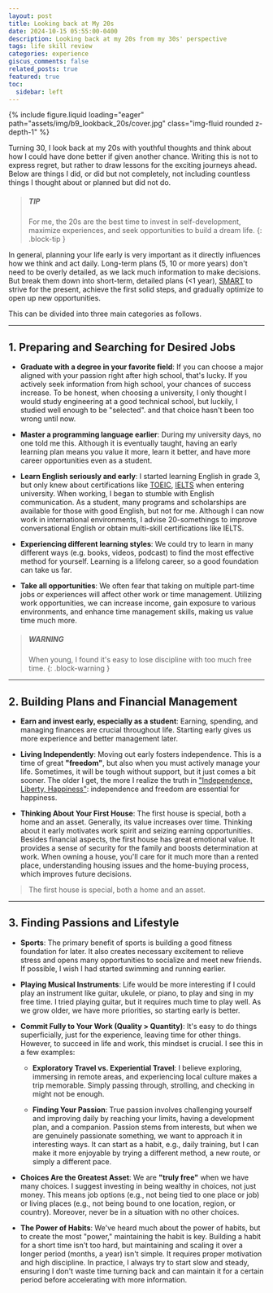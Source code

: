 ```yaml
---
layout: post
title: Looking back at My 20s
date: 2024-10-15 05:55:00-0400
description: Looking back at my 20s from my 30s' perspective
tags: life skill review
categories: experience
giscus_comments: false
related_posts: true
featured: true
toc:
  sidebar: left
---
```


<div class="row mt-3">
    <div class="col-sm mt-3 mt-md-0">
        {% include figure.liquid loading="eager" path="assets/img/b9_lookback_20s/cover.jpg" class="img-fluid rounded z-depth-1" %}
    </div>
</div>

Turning 30, I look back at my 20s with youthful thoughts and think about how I could have done better if given another chance. Writing this is not to express regret, but rather to draw lessons for the exciting journeys ahead. Below are things I did, or did but not completely, not including countless things I thought about or planned but did not do.

> ##### TIP
> For me, the 20s are the best time to invest in self-development, maximize experiences, and seek opportunities to build a dream life.
{: .block-tip }

In general, planning your life early is very important as it directly influences how we think and act daily. Long-term plans (5, 10 or more years) don't need to be overly detailed, as we lack much information to make decisions. But break them down into short-term, detailed plans (<1 year), <a href='https://en.wikipedia.org/wiki/SMART_criteria'>SMART</a> to strive for the present, achieve the first solid steps, and gradually optimize to open up new opportunities.

This can be divided into three main categories as follows.

---

## 1. Preparing and Searching for Desired Jobs

- __Graduate with a degree in your favorite field__: If you can choose a major aligned with your passion right after high school, that's lucky. If you actively seek information from high school, your chances of success increase. To be honest, when choosing a university, I only thought I would study engineering at a good technical school, but luckily, I studied well enough to be "selected". and that choice hasn't been too wrong until now.

- **Master a programming language earlier**: During my university days, no one told me this. Although it is eventually taught, having an early learning plan means you value it more, learn it better, and have more career opportunities even as a student.

- **Learn English seriously and early**: I started learning English in grade 3, but only knew about certifications like <a href='https://en.wikipedia.org/wiki/TOEIC'>TOEIC</a>, <a href='https://en.wikipedia.org/wiki/International_English_Language_Testing_System'>IELTS</a> when entering university. When working, I began to stumble with English communication. As a student, many programs and scholarships are available for those with good English, but not for me. Although I can now work in international environments, I advise 20-somethings to improve conversational English or obtain multi-skill certifications like IELTS.

- **Experiencing different learning styles**: We could try to learn in many different ways (e.g. books, videos, podcast) to find the most effective method for yourself. Learning is a lifelong career, so a good foundation can take us far.

- **Take all opportunities**: We often fear that taking on multiple part-time jobs or experiences will affect other work or time management. Utilizing work opportunities, we can increase income, gain exposure to various environments, and enhance time management skills, making us value time much more.

> ##### WARNING
> When young, I found it's easy to lose discipline with too much free time.
{: .block-warning }
---

## 2. Building Plans and Financial Management

- **Earn and invest early, especially as a student**: Earning, spending, and managing finances are crucial throughout life. Starting early gives us more experience and better management later.

- **Living Independently**: Moving out early fosters independence. This is a time of great **"freedom"**, but also when you must actively manage your life. Sometimes, it will be tough without support, but it just comes a bit sooner. The older I get, the more I realize the truth in <a href='https://en.wikipedia.org/wiki/National_symbols_of_Vietnam'>"Independence, Liberty, Happiness"</a>: independence and freedom are essential for happiness.

- **Thinking About Your First House**: The first house is special, both a home and an asset. Generally, its value increases over time. Thinking about it early motivates work spirit and seizing earning opportunities. Besides financial aspects, the first house has great emotional value. It provides a sense of security for the family and boosts determination at work. When owning a house, you'll care for it much more than a rented place, understanding housing issues and the home-buying process, which improves future decisions.

> The first house is special, both a home and an asset.

---

## 3. Finding Passions and Lifestyle

- **Sports**: The primary benefit of sports is building a good fitness foundation for later. It also creates necessary excitement to relieve stress and opens many opportunities to socialize and meet new friends. If possible, I wish I had started swimming and running earlier.

- **Playing Musical Instruments**: Life would be more interesting if I could play an instrument like guitar, ukulele, or piano, to play and sing in my free time. I tried playing guitar, but it requires much time to play well. As we grow older, we have more priorities, so starting early is better.

- **Commit Fully to Your Work (Quality > Quantity)**: It's easy to do things superficially, just for the experience, leaving time for other things. However, to succeed in life and work, this mindset is crucial. I see this in a few examples:

  - **Exploratory Travel vs. Experiential Travel**: I believe exploring, immersing in remote areas, and experiencing local culture makes a trip memorable. Simply passing through, strolling, and checking in might not be enough.

  - **Finding Your Passion**: True passion involves challenging yourself and improving daily by reaching your limits, having a development plan, and a companion. Passion stems from interests, but when we are genuinely passionate something, we want to approach it in interesting ways. It can start as a habit, e.g., daily training, but I can make it more enjoyable by trying a different method, a new route, or simply a different pace.

- **Choices Are the Greatest Asset**: We are **"truly free"** when we have many choices. I suggest investing in being wealthy in choices, not just money. This means job options (e.g., not being tied to one place or job) or living places (e.g., not being bound to one location, region, or country). Moreover, never be in a situation with no other choices.

- **The Power of Habits**: We've heard much about the power of habits, but to create the most "power," maintaining the habit is key. Building a habit for a short time isn't too hard, but maintaining and scaling it over a longer period (months, a year) isn't simple. It requires proper motivation and high discipline. In practice, I always try to start slow and steady, ensuring I don't waste time turning back and can maintain it for a certain period before accelerating with more information.